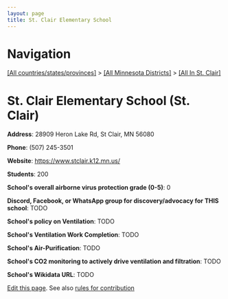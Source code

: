 ```yaml
---
layout: page
title: St. Clair Elementary School
---
```

# Navigation

[[All countries/states/provinces]](../../..) > [[All Minnesota Districts]](../..) > [[All In St. Clair]](..)

# St. Clair Elementary School (St. Clair)

**Address**: 28909 Heron Lake Rd, St Clair, MN 56080

**Phone**: (507) 245-3501

**Website**: <https://www.stclair.k12.mn.us/>

**Students**: 200

**School's overall airborne virus protection grade (0-5)**: 0

**Discord, Facebook, or WhatsApp group for discovery/advocacy for THIS school**: TODO

**School's policy on Ventilation**: TODO

**School's Ventilation Work Completion**: TODO

**School's Air-Purification**: TODO

**School's CO2 monitoring to actively drive ventilation and filtration**: TODO

**School's Wikidata URL**: TODO


[Edit this page](https://github.com/ventilate-schools/MN/edit/main/./St._Clair/St._Clair_Elementary_School.md). See also [rules for contribution](../../../contribution-rules/)